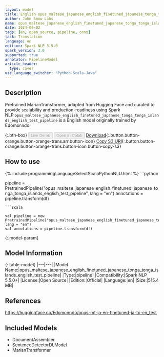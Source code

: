 ```yaml
---
layout: model
title: English opus_maltese_japanese_english_finetuned_japanese_tonga_tonga_islands_english_test_pipeline pipeline MarianTransformer from Edomonndo
author: John Snow Labs
name: opus_maltese_japanese_english_finetuned_japanese_tonga_tonga_islands_english_test_pipeline
date: 2024-09-02
tags: [en, open_source, pipeline, onnx]
task: Translation
language: en
edition: Spark NLP 5.5.0
spark_version: 3.0
supported: true
annotator: PipelineModel
article_header:
  type: cover
use_language_switcher: "Python-Scala-Java"
---
```


## Description

Pretrained MarianTransformer, adapted from Hugging Face and curated to provide scalability and production-readiness using Spark NLP.`opus_maltese_japanese_english_finetuned_japanese_tonga_tonga_islands_english_test_pipeline` is a English model originally trained by Edomonndo.

{:.btn-box}
<button class="button button-orange" disabled>Live Demo</button>
<button class="button button-orange" disabled>Open in Colab</button>
[Download](https://s3.amazonaws.com/auxdata.johnsnowlabs.com/public/models/opus_maltese_japanese_english_finetuned_japanese_tonga_tonga_islands_english_test_pipeline_en_5.5.0_3.0_1725243483292.zip){:.button.button-orange.button-orange-trans.arr.button-icon}
[Copy S3 URI](s3://auxdata.johnsnowlabs.com/public/models/opus_maltese_japanese_english_finetuned_japanese_tonga_tonga_islands_english_test_pipeline_en_5.5.0_3.0_1725243483292.zip){:.button.button-orange.button-orange-trans.button-icon.button-copy-s3}

## How to use



<div class="tabs-box" markdown="1">
{% include programmingLanguageSelectScalaPythonNLU.html %}
```python

pipeline = PretrainedPipeline("opus_maltese_japanese_english_finetuned_japanese_tonga_tonga_islands_english_test_pipeline", lang = "en")
annotations =  pipeline.transform(df)   

```
```scala

val pipeline = new PretrainedPipeline("opus_maltese_japanese_english_finetuned_japanese_tonga_tonga_islands_english_test_pipeline", lang = "en")
val annotations = pipeline.transform(df)

```
</div>

{:.model-param}
## Model Information

{:.table-model}
|---|---|
|Model Name:|opus_maltese_japanese_english_finetuned_japanese_tonga_tonga_islands_english_test_pipeline|
|Type:|pipeline|
|Compatibility:|Spark NLP 5.5.0+|
|License:|Open Source|
|Edition:|Official|
|Language:|en|
|Size:|515.4 MB|

## References

https://huggingface.co/Edomonndo/opus-mt-ja-en-finetuned-ja-to-en_test

## Included Models

- DocumentAssembler
- SentenceDetectorDLModel
- MarianTransformer